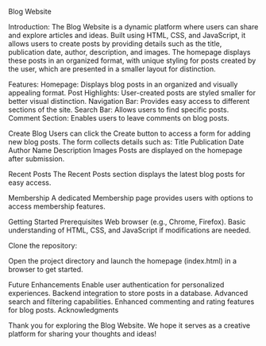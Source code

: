 Blog Website


Introduction:
The Blog Website is a dynamic platform where users can share and explore articles and ideas. Built using HTML, CSS, and JavaScript, it allows users to create posts by providing details such as the title, publication date, author, description, and images. The homepage displays these posts in an organized format, with unique styling for posts created by the user, which are presented in a smaller layout for distinction.

Features:
Homepage: Displays blog posts in an organized and visually appealing format.
Post Highlights: User-created posts are styled smaller for better visual distinction.
Navigation Bar: Provides easy access to different sections of the site.
Search Bar: Allows users to find specific posts.
Comment Section: Enables users to leave comments on blog posts.

Create Blog
Users can click the Create button to access a form for adding new blog posts.
The form collects details such as:
Title
Publication Date
Author Name
Description
Images
Posts are displayed on the homepage after submission.

Recent Posts
The Recent Posts section displays the latest blog posts for easy access.

Membership
A dedicated Membership page provides users with options to access membership features.

Getting Started
Prerequisites
Web browser (e.g., Chrome, Firefox).
Basic understanding of HTML, CSS, and JavaScript if modifications are needed.

Clone the repository:

Open the project directory and launch the homepage (index.html) in a browser to get started.

Future Enhancements
Enable user authentication for personalized experiences.
Backend integration to store posts in a database.
Advanced search and filtering capabilities.
Enhanced commenting and rating features for blog posts.
Acknowledgments

Thank you for exploring the Blog Website. We hope it serves as a creative platform for sharing your thoughts and ideas!

